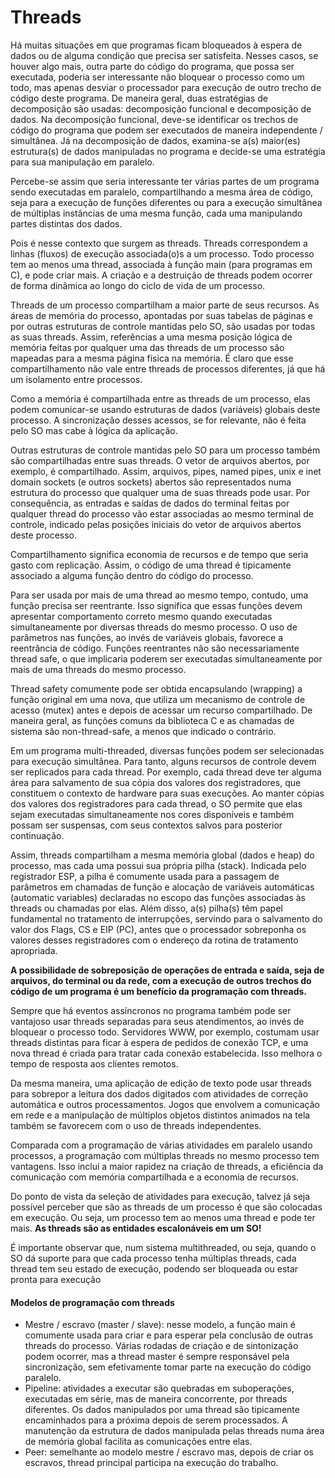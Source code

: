 # Threads

Há muitas situações em que programas ficam bloqueados à espera de dados ou de alguma condição que precisa ser satisfeita. Nesses casos, se houver algo mais, outra parte do código do programa, que possa ser executada, poderia ser interessante não bloquear o processo como um todo, mas apenas desviar o processador para execução de outro trecho de código deste programa.
De maneira geral, duas estratégias de decomposição são usadas: decomposição funcional e decomposição de dados. Na decomposição funcional, deve-se identificar os trechos de código do programa que podem ser executados de maneira independente / simultânea. Já na decomposição de dados, examina-se a(s) maior(es) estrutura(s) de dados manipuladas no programa e decide-se uma estratégia para sua manipulação em paralelo.

Percebe-se assim que seria interessante ter várias partes de um programa sendo executadas em paralelo, compartilhando a mesma área de código, seja para a execução de funções diferentes ou para a execução simultânea de múltiplas instâncias de uma mesma função, cada uma manipulando partes distintas dos dados.

Pois é nesse contexto que surgem as threads. Threads correspondem a linhas (fluxos) de execução associada(o)s a um processo. Todo processo tem ao menos uma thread, associada à função main (para programas em C), e pode criar mais. A criação e a destruição de threads podem ocorrer de forma dinâmica ao longo do ciclo de vida de um processo.

Threads de um processo compartilham a maior parte de seus recursos. As áreas de memória do processo, apontadas por suas tabelas de páginas e por outras estruturas de controle mantidas pelo SO, são usadas por todas as suas threads. Assim, referências a uma mesma posição lógica de memória feitas por qualquer uma das threads de um processo são mapeadas para a mesma página física na memória. É claro que esse compartilhamento não vale entre threads de processos diferentes, já que há um isolamento entre processos.

Como a memória é compartilhada entre as threads de um processo, elas podem comunicar-se usando estruturas de dados (variáveis) globais deste processo. A sincronização desses acessos, se for relevante, não é feita pelo SO mas cabe à lógica da aplicação.

Outras estruturas de controle mantidas pelo SO para um processo também são compartilhadas entre suas threads. O vetor de arquivos abertos, por exemplo, é compartilhado. Assim, arquivos, pipes, named pipes, unix e inet domain sockets (e outros sockets) abertos são representados numa estrutura do processo que qualquer uma de suas threads pode usar. Por consequência, as entradas e saídas de dados do terminal feitas por qualquer thread do processo vão estar associadas ao mesmo terminal de controle, indicado pelas posições iniciais do vetor de arquivos abertos deste processo.

Compartilhamento significa economia de recursos e de tempo que seria gasto com replicação. Assim, o código de uma thread é tipicamente associado a alguma função dentro do código do processo.

Para ser usada por mais de uma thread ao mesmo tempo, contudo, uma função precisa ser reentrante. Isso significa que essas funções devem apresentar comportamento correto mesmo quando executadas simultaneamente por diversas threads do mesmo processo. O uso de parâmetros nas funções, ao invés de variáveis globais, favorece a reentrância de código. Funções reentrantes não são necessariamente thread safe, o que implicaria poderem ser executadas simultaneamente por mais de uma threads do mesmo processo.

Thread safety comumente pode ser obtida encapsulando (wrapping) a função original em uma nova, que utiliza um mecanismo de controle de acesso (mutex) antes e depois de acessar um recurso compartilhado. De maneira geral, as funções comuns da biblioteca C e as chamadas de sistema são non-thread-safe, a menos que indicado o contrário.

Em um programa multi-threaded, diversas funções podem ser selecionadas para execução simultânea. Para tanto, alguns recursos de controle devem ser replicados para cada thread. Por exemplo, cada thread deve ter alguma área para salvamento de sua cópia dos valores dos registradores, que constituem o contexto de hardware para suas execuções. Ao manter cópias dos valores dos registradores para cada thread, o SO permite que elas sejam executadas simultaneamente nos cores disponíveis e também possam ser suspensas, com seus contextos salvos para posterior continuação.

Assim, threads compartilham a mesma memória global (dados e heap) do processo, mas cada uma possui sua própria pilha (stack). Indicada pelo registrador ESP, a pilha é comumente usada para a passagem de parâmetros em chamadas de função e alocação de variáveis automáticas (automatic variables) declaradas no escopo das funções associadas às threads ou chamadas por elas. Além disso, a(s) pilha(s) têm papel fundamental no tratamento de interrupções, servindo para o salvamento do valor dos Flags, CS e EIP (PC), antes que o processador sobreponha os valores desses registradores com o endereço da rotina de tratamento apropriada.

**A possibilidade de sobreposição de operações de entrada e saída, seja de arquivos, do terminal ou da rede, com a execução de outros trechos do código de um programa é um benefício da programação com threads.**

Sempre que há eventos assíncronos no programa também pode ser vantajoso usar threads separadas para seus atendimentos, ao invés de bloquear o processo todo. Servidores WWW, por exemplo, costumam usar threads distintas para ficar à espera de pedidos de conexão TCP, e uma nova thread é criada para tratar cada conexão estabelecida. Isso melhora o tempo de resposta aos clientes remotos.

Da mesma maneira, uma aplicação de edição de texto pode usar threads para sobrepor a leitura dos dados digitados com atividades de correção automática e outros processamentos. Jogos que envolvem a comunicação em rede e a manipulação de múltiplos objetos distintos animados na tela também se favorecem com o uso de threads independentes.

Comparada com a programação de várias atividades em paralelo usando processos, a programação com múltiplas threads no mesmo processo tem vantagens. Isso inclui a maior rapidez na criação de threads, a eficiência da comunicação com memória compartilhada e a economia de recursos.

Do ponto de vista da seleção de atividades para execução, talvez já seja possível perceber que são as threads de um processo é que são colocadas em execução. Ou seja, um processo tem ao menos uma thread e pode ter mais. **As threads são as entidades escalonáveis em um SO!**

É importante observar que, num sistema multithreaded, ou seja, quando o SO dá suporte para que cada processo tenha múltiplas threads, cada thread tem seu estado de execução, podendo ser bloqueada ou estar pronta para execução

#### Modelos de programação com threads

- Mestre / escravo (master / slave): nesse modelo, a função main é comumente usada para criar e para esperar pela conclusão de outras threads do processo. Várias rodadas de criação e de sintonização podem ocorrer, mas a thread master é sempre responsável pela sincronização, sem efetivamente tomar parte na execução do código paralelo.
- Pipeline: atividades a executar são quebradas em suboperações, executadas em série, mas de maneira concorrente, por threads diferentes. Os dados manipulados por uma thread são tipicamente encaminhados para a próxima depois de serem processados. A manutenção da estrutura de dados manipulada pelas threads numa área de memória global facilita as comunicações entre elas.
- Peer: semelhante ao modelo mestre / escravo mas, depois de criar os escravos, thread principal participa na execução do trabalho.
